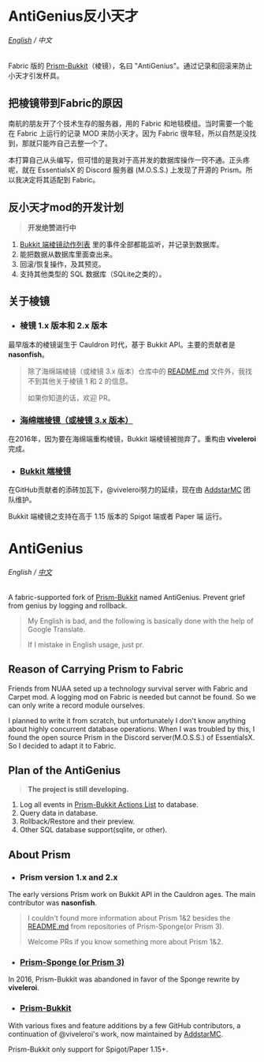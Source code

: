 # AntiGenius反小天才

###### [English]( #AntiGenius ) / 中文

Fabric 版的 [Prism-Bukkit]( https://github.com/AddstarMC/Prism-Bukkit )（棱镜），名曰 "AntiGenius"。通过记录和回滚来防止小天才引发杯具。

## 把棱镜带到Fabric的原因

南航的朋友开了个技术生存的服务器，用的 Fabric 和地毯模组。当时需要一个能在 Fabric 上运行的记录 MOD 来防小天才。因为 Fabric 很年轻，所以自然是没找到，那就只能咋自己去整一个了。

本打算自己从头编写，但可惜的是我对于高并发的数据库操作一窍不通。正头疼呢，就在 EssentialsX 的 Discord 服务器 (M.O.S.S.) 上发现了开源的 Prism。所以我决定将其适配到 Fabric。

## 反小天才mod的开发计划

> **开发绝赞进行中**

1. [Bukkit 端棱镜动作列表]( https://prism-bukkit.readthedocs.io/en/latest/commands/parameters.html#actions-list )
   里的事件全部都能监听，并记录到数据库。
2. 能把数据从数据库里面查出来。
3. 回滚/恢复操作，及其预览。
4. 支持其他类型的 SQL 数据库（SQLite之类的）。

## 关于棱镜

* ### 棱镜 1.x 版本和 2.x 版本

最早版本的棱镜诞生于 Cauldron 时代，基于 Bukkit API。主要的贡献者是 **nasonfish**。
> 除了海绵端棱镜（或棱镜 3.x 版本）仓库中的 [README.md]( https://github.com/prism/Prism#prism-1x---2x ) 文件外，我找不到其他关于棱镜 1 和 2 的信息。
>
> 如果你知道的话，欢迎 PR。

* ### [海绵端棱镜（或棱镜 3.x 版本）]( https://github.com/prism/Prism )

在2016年，因为要在海绵端重构棱镜，Bukkit 端棱镜被抛弃了。重构由 **viveleroi** 完成。

* ### [Bukkit 端棱镜]( https://github.com/AddstarMC/Prism-Bukkit )

在GitHub贡献者的添砖加瓦下，@viveleroi努力的延续，现在由 [AddstarMC]( https://github.com/AddstarMC ) 团队维护。

Bukkit 端棱镜之支持在高于 1.15 版本的 Spigot 端或者 Paper 端 运行。

# AntiGenius

###### English / [中文]( #AntiGenius反小天才 )

A fabric-supported fork of [Prism-Bukkit]( https://github.com/AddstarMC/Prism-Bukkit ) named AntiGenius. Prevent grief
from genius by logging and rollback.
> My English is bad, and the following is basically done with the help of Google Translate.
>
> If I mistake in English usage, just pr.

## Reason of Carrying Prism to Fabric

Friends from NUAA seted up a technology survival server with Fabric and Carpet mod. A logging mod on Fabric is needed
but cannot be found. So we can only write a record module ourselves.

I planned to write it from scratch, but unfortunately I don't know anything about highly concurrent database operations.
When I was troubled by this, I found the open source Prism in the Discord server(M.O.S.S.) of EssentialsX. So I decided
to adapt it to Fabric.

## Plan of the AntiGenius

> **The project is still developing.**

1. Log all events
   in [Prism-Bukkit Actions List](https://prism-bukkit.readthedocs.io/en/latest/commands/parameters.html#actions-list)
   to database.
2. Query data in database.
3. Rollback/Restore and their preview.
4. Other SQL database support(sqlite, or other).

## About Prism

* ### Prism version 1.x and 2.x

The early versions Prism work on Bukkit API in the Cauldron ages. The main contributor was **nasonfish**.
> I couldn't found more information about Prism 1&2 besides the [README.md]( https://github.com/prism/Prism#prism-1x---2x ) from repositories of Prism-Sponge(or Prism 3).
>
> Welcome PRs if you know something more about Prism 1&2.

* ### [Prism-Sponge (or Prism 3)]( https://github.com/prism/Prism )

In 2016, Prism-Bukkit was abandoned in favor of the Sponge rewrite by **viveleroi**.

* ### [Prism-Bukkit]( https://github.com/AddstarMC/Prism-Bukkit )

With various fixes and feature additions by a few GitHub contributors, a continuation of @viveleroi's work, now
maintained by [AddstarMC]( https://github.com/AddstarMC ).

Prism-Bukkit only support for Spigot/Paper 1.15+.